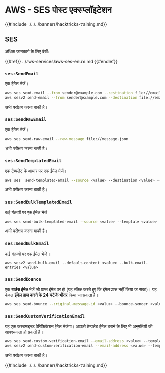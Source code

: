 # AWS - SES पोस्ट एक्सप्लॉइटेशन

{{#include ../../../banners/hacktricks-training.md}}

## SES

अधिक जानकारी के लिए देखें:

{{#ref}}
../aws-services/aws-ses-enum.md
{{#endref}}

### `ses:SendEmail`

एक ईमेल भेजें।
```bash
aws ses send-email --from sender@example.com --destination file://emails.json --message file://message.json
aws sesv2 send-email --from sender@example.com --destination file://emails.json --message file://message.json
```
अभी परीक्षण करना बाकी है।

### `ses:SendRawEmail`

एक ईमेल भेजें।
```bash
aws ses send-raw-email --raw-message file://message.json
```
अभी परीक्षण करना बाकी है।

### `ses:SendTemplatedEmail`

एक टेम्पलेट के आधार पर एक ईमेल भेजें।
```bash
aws ses  send-templated-email --source <value> --destination <value> --template <value>
```
अभी परीक्षण करना बाकी है।

### `ses:SendBulkTemplatedEmail`

कई गंतव्यों पर एक ईमेल भेजें
```bash
aws ses send-bulk-templated-email --source <value> --template <value>
```
अभी परीक्षण करना बाकी है।

### `ses:SendBulkEmail`

कई गंतव्यों पर एक ईमेल भेजें।
```
aws sesv2 send-bulk-email --default-content <value> --bulk-email-entries <value>
```
### `ses:SendBounce`

एक **बाउंस ईमेल** भेजें जो प्राप्त ईमेल पर हो (यह संकेत करते हुए कि ईमेल प्राप्त नहीं किया जा सका)। यह केवल **ईमेल प्राप्त करने के 24 घंटे के भीतर** किया जा सकता है।
```bash
aws ses send-bounce --original-message-id <value> --bounce-sender <value> --bounced-recipient-info-list <value>
```
### `ses:SendCustomVerificationEmail`

यह एक कस्टमाइज्ड वेरिफिकेशन ईमेल भेजेगा। आपको टेम्पलेट ईमेल बनाने के लिए भी अनुमतियों की आवश्यकता हो सकती है।
```bash
aws ses send-custom-verification-email --email-address <value> --template-name <value>
aws sesv2 send-custom-verification-email --email-address <value> --template-name <value>
```
अभी परीक्षण करना बाकी है।

{{#include ../../../banners/hacktricks-training.md}}
